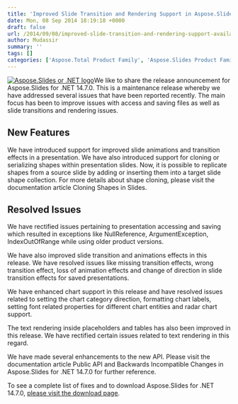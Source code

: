 ```yaml
---
title: 'Improved Slide Transition and Rendering Support in Aspose.Slides for .NET 14.7.0'
date: Mon, 08 Sep 2014 18:19:18 +0000
draft: false
url: /2014/09/08/improved-slide-transition-and-rendering-support-available-in-aspose.slides-for-.net-14.7.0/
author: Mudassir
summary: ''
tags: []
categories: ['Aspose.Total Product Family', 'Aspose.Slides Product Family']
---
```


[![][1]](https://blog.aspose.com/wp-content/uploads/sites/2/2013/08/aspose-Slides-for-net_100.png)We like to share the release announcement for Aspose.Slides for .NET 14.7.0. This is a maintenance release whereby we have addressed several issues that have been reported recently. The main focus has been to improve issues with access and saving files as well as slide transitions and rendering issues.

## New Features

We have introduced support for improved slide animations and transition effects in a presentation. We have also introduced support for cloning or serializing shapes within presentation slides. Now, it is possible to replicate shapes from a source slide by adding or inserting them into a target slide shape collection. For more details about shape cloning, please visit the documentation article Cloning Shapes in Slides.

## Resolved Issues

We have rectified issues pertaining to presentation accessing and saving which resulted in exceptions like NullReference, ArgumentException, IndexOutOfRange while using older product versions.

We have also improved slide transition and animations effects in this release. We have resolved issues like missing transition effects, wrong transition effect, loss of animation effects and change of direction in slide transition effects for saved presentations.

We have enhanced chart support in this release and have resolved issues related to setting the chart category direction, formatting chart labels, setting font related properties for different chart entities and radar chart support.

The text rendering inside placeholders and tables has also been improved in this release. We have rectified certain issues related to text rendering in this regard.

We have made several enhancements to the new API. Please visit the documentation article Public API and Backwards Incompatible Changes in Aspose.Slides for .NET 14.7.0 for further reference.

To see a complete list of fixes and to download Aspose.Slides for .NET 14.7.0, [please visit the download page][2].




[1]: https://blog.aspose.com/wp-content/uploads/sites/2/2013/08/aspose-Slides-for-net_100.png "Aspose.Slides or .NET logo"
[2]: http://www.aspose.com/community/files/51/.net-components/aspose.slides-for-.net/default.aspx




